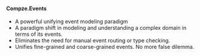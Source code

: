 ﻿<div>

#### Compze.Events
* A powerful unifying event modeling paradigm
* A paradigm shift in modeling and understanding a complex domain in terms of its events.
* Eliminates the need for manual event routing or type checking.
* Unifies fine-grained and coarse-grained events. No more false dilemma.

</div>
